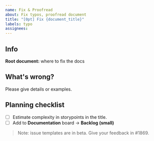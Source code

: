 ```yaml
---
name: Fix & Proofread
about: Fix typos, proofread document
title: "[0pt] Fix {document_title}"
labels: typo
assignees:
---
```


## Info

**Root document:** where to fix the docs

## What's wrong?

Please give details or examples.

## Planning checklist

- [ ] Estimate complexity in storypoints in the title.
- [ ] Add to **Documentation** board → **Backlog (small)**

> Note: issue templates are in beta. Give your feedback in #1869.